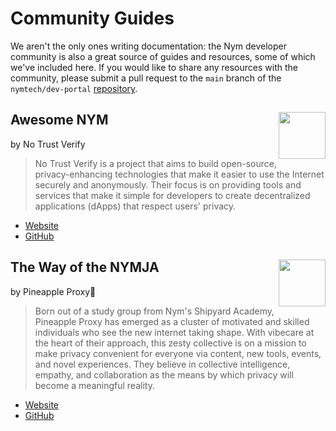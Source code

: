 # Community Guides

We aren't the only ones writing documentation: the Nym developer community is also a great source of guides and resources, some of which we've included here. If you would like to share any resources with the community, please submit a pull request to the `main` branch of the `nymtech/dev-portal` [repository](https://github.com/nymtech/dev-portal).

## <img src='../images/profile_picture/pastenym_ntv_pp.png' style="float: right; width: 75px; height: 75px;">Awesome NYM

by No Trust Verify

>No Trust Verify is a project that aims to build open-source, privacy-enhancing technologies that make it easier to use the Internet securely and anonymously. Their focus is on providing tools and services that make it simple for developers to create decentralized applications (dApps) that respect users' privacy.
* [Website](https://notrustverify.github.io/awesome-nym/)
* [GitHub](https://github.com/notrustverify/awesome-nym)

## <img src='../images/profile_picture/pineappleproxy_pp.png' style="float: right; width: 75px; height: 75px;">The Way of the NYMJA

by Pineapple Proxy🍍

>Born out of a study group from Nym's Shipyard Academy, Pineapple Proxy has emerged as a cluster of motivated and skilled individuals who see the new internet taking shape. With vibecare at the heart of their approach, this zesty collective is on a mission to make privacy convenient for everyone via content, new tools, events, and novel experiences. They believe in collective intelligence, empathy, and collaboration as the means by which privacy will become a meaningful reality.
* [Website](https://pnproxy.org/welcome.html)
* [GitHub](https://github.com/Pineapple-Proxy-DAO/web)

